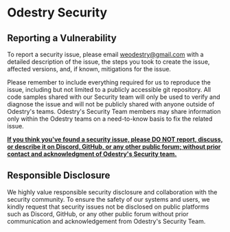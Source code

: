 # Odestry Security

## Reporting a Vulnerability

To report a security issue, please email weodestry@gmail.com with a detailed description of the issue, the steps you took to create the issue, affected versions, and, if known, mitigations for the issue.

Please remember to include everything required for us to reproduce the issue, including but not limited to a publicly accessible git repository. All code samples shared with our Security team will only be used to verify and diagnose the issue and will not be publicly shared with anyone outside of Odestry's teams. Odestry's Security Team members may share information only within the Odestry teams on a need-to-know basis to fix the related issue.

<ins>**If you think you've found a security issue, please DO NOT report, discuss, or describe it on Discord, GitHub, or any other public forum; without prior contact and acknowledgment of Odestry's Security team.**<ins>

## Responsible Disclosure

We highly value responsible security disclosure and collaboration with the security community. To ensure the safety of our systems and users, we kindly request that security issues not be disclosed on public platforms such as Discord, GitHub, or any other public forum without prior communication and acknowledgement from Odestry's Security Team.
